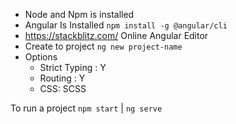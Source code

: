* Node and Npm is installed
* Angular Is Installed `npm install -g @angular/cli`
* https://stackblitz.com/ Online Angular Editor
* Create to project   `ng new project-name`
* Options
    * Strict Typing : Y
    * Routing : Y
    * CSS: SCSS


To run a project `npm start` | `ng serve`